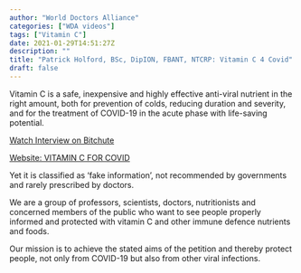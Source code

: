 ```yaml
---
author: "World Doctors Alliance"
categories: ["WDA videos"]
tags: ["Vitamin C"]
date: 2021-01-29T14:51:27Z
description: ""
title: "Patrick Holford, BSc, DipION, FBANT, NTCRP: Vitamin C 4 Covid"
draft: false
---
```


Vitamin C is a safe, inexpensive and highly effective anti-viral  nutrient in the right amount, both for prevention of colds, reducing  duration and severity, and for the treatment of COVID-19 in the acute  phase with life-saving potential.   

[Watch Interview on Bitchute](https://brandnewtube.com/watch/2iWKDTz598MHk5U)  

[Website: VITAMIN C FOR COVID](https://www.vitaminc4covid.com/)

Yet it is classified as ‘fake  information’, not recommended by governments and rarely prescribed by  doctors.  

We are a group of professors, scientists, doctors, nutritionists and  concerned members of the public who want to see people properly informed and protected with vitamin C and other immune defence nutrients and  foods.   

Our mission is to achieve the stated aims of the petition and  thereby protect people, not only from COVID-19 but also from other viral infections.  